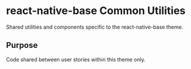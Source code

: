 # react-native-base Common Utilities

Shared utilities and components specific to the react-native-base theme.

## Purpose
Code shared between user stories within this theme only.
